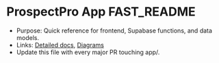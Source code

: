 # ProspectPro App FAST_README

- Purpose: Quick reference for frontend, Supabase functions, and data models.
- Links: [Detailed docs](./), [Diagrams](./)
- Update this file with every major PR touching app/.
